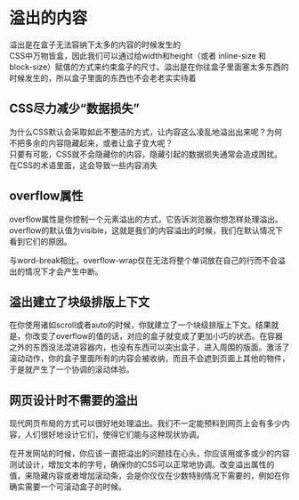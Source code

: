 # 溢出的内容
溢出是在盒子无法容纳下太多的内容的时候发生的  
CSS中万物皆盒，因此我们可以通过给width和height（或者 inline-size 和 block-size）赋值的方式来约束盒子的尺寸。溢出是在你往盒子里面塞太多东西的时候发生的，所以盒子里面的东西也不会老老实实待着


## CSS尽力减少“数据损失”
为什么CSS默认会采取如此不整洁的方式，让内容这么凌乱地溢出出来呢？为何不把多余的内容隐藏起来，或者让盒子变大呢？  
只要有可能，CSS就不会隐藏你的内容，隐藏引起的数据损失通常会造成困扰。在CSS的术语里面，这会导致一些内容消失


## overflow属性
overflow属性是你控制一个元素溢出的方式，它告诉浏览器你想怎样处理溢出。overflow的默认值为visible，这就是我们的内容溢出的时候，我们在默认情况下看到它们的原因。

与word-break相比，overflow-wrap仅在无法将整个单词放在自己的行而不会溢出的情况下才会产生中断。


## 溢出建立了块级排版上下文
在你使用诸如scroll或者auto的时候，你就建立了一个块级排版上下文。结果就是，你改变了overflow的值的话，对应的盒子就变成了更加小巧的状态。在容器之外的东西没法混进容器内，也没有东西可以突出盒子，进入周围的版面。激活了滚动动作，你的盒子里面所有的内容会被收纳，而且不会遮到页面上其他的物件，于是就产生了一个协调的滚动体验。


## 网页设计时不需要的溢出
现代网页布局的方式可以很好地处理溢出。我们不一定能预料到网页上会有多少内容，人们很好地设计它们，使得它们能与这种现状协调。

在开发网站的时候，你应该一直把溢出的问题挂在心头，你应该用或多或少的内容测试设计，增加文本的字号，确保你的CSS可以正常地协调。改变溢出属性的值，来隐藏内容或者增加滚动条，会是你仅仅在少数特别情况下需要的，例如在你确实需要一个可滚动盒子的时候。